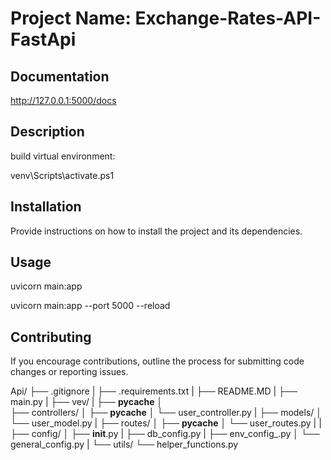 # Project Name: Exchange-Rates-API-FastApi

## Documentation

http://127.0.0.1:5000/docs

## Description

build virtual environment:

venv\Scripts\activate.ps1

## Installation

Provide instructions on how to install the project and its dependencies.

## Usage

uvicorn main:app

uvicorn main:app --port 5000 --reload

## Contributing

If you encourage contributions, outline the process for submitting code changes or reporting issues.

 Api/
    ├── .gitignore 
    |
    ├── .requirements.txt 
    |
    ├── README.MD
    |
    ├── main.py
    |
    ├── vev/
    |
    ├── __pycache__
    │   
    ├── controllers/
    │   ├──  __pycache__
    │   └── user_controller.py
    |
    ├── models/
    │   └── user_model.py
    |
    ├── routes/
    │   ├──  __pycache__
    │   └── user_routes.py
    |
    |
    ├── config/
    │   ├── __init__.py
    |   ├── db_config.py
    |   ├── env_config_.py
    │   └── general_config.py
    |
    └── utils/
        └── helper_functions.py
 